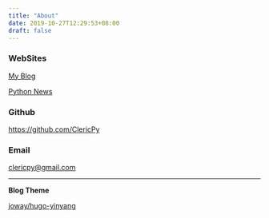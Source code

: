 ```yaml
---
title: "About"
date: 2019-10-27T12:29:53+08:00
draft: false
---
```


### **WebSites**

[My Blog](/blog)

[Python News]( https://www.clericpy.top/newspaper/articles.query.html )

### **Github**

https://github.com/ClericPy

### **Email**

<clericpy@gmail.com>



---



**Blog Theme**

[joway/hugo-yinyang](https://github.com/joway/hugo-theme-yinyang)
